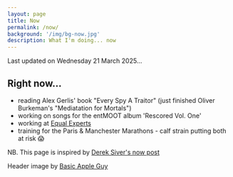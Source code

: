 ```yaml
---
layout: page
title: Now
permalink: /now/
background: '/img/bg-now.jpg'
description: What I'm doing... now
---
```


<p class="lead">
Last updated on Wednesday 21 March 2025...
</p>

## Right now...


- reading Alex Gerlis' book "Every Spy A Traitor" (just finished Oliver Burkeman's "Mediatation for Mortals")
- working on songs for the entMOOT album 'Rescored Vol. One'
- working at [Equal Experts](https://www.equalexperts.com)
- training for the Paris & Manchester Marathons - calf strain putting both at risk 😱

<p class="text-muted">
NB. This page is inspired by <a href="http://sivers.org/now">Derek Siver's now post</a>
</p>

<span class="caption">
Header image by <a href="https://basicappleguy.com/basicappleblog/better-sonoma">Basic Apple Guy</a>
</span>
